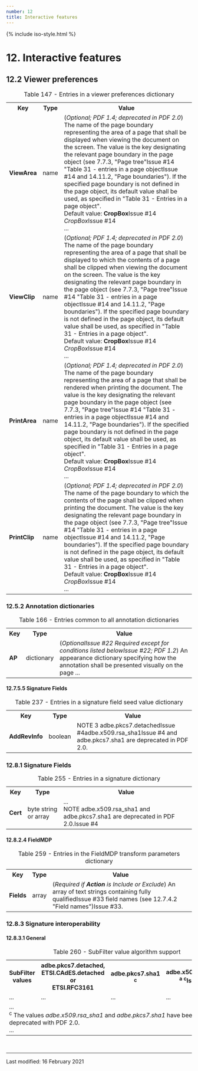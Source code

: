 ```yaml
---
number: 12
title: Interactive features
---
```



<html>
<head>
<title>ISO 32000-2:2020 Clause 12: Interactive features</title>
</head>
<body>


{% include iso-style.html %}


<div class="iso32000">


<h1>12. Interactive features</h1>


<h2>12.2 Viewer preferences</h2>


<table>
  <caption>Table 147 - Entries in a viewer preferences dictionary</caption>
  <tr>
    <th>Key</th>
    <th>Type</th>
    <th>Value</th>
  </tr>
  <tr>
    <td><b>ViewArea</b></td>
    <td>name</td>
    <td>
    (<i>Optional; PDF 1.4; deprecated in PDF 2.0</i>) The name of the page boundary representing the area of a page that shall be
    displayed when viewing the document on the screen. The value is the key designating the relevant page boundary in the page object
    (see <span class="deleted-text">7.7.3, "Page tree"<span class="deleted-tooltiptext">Issue #14</span></span>
    <span class="new-text">"Table 31 - entries in a page object<span class="new-tooltiptext">Issue #14</span></span> and 14.11.2, "Page boundaries").
    If the specified page boundary is not defined in the page object, its default value shall be used, as specified in "Table 31 - Entries in a page object".
    <br/>Default value: <span class="deleted-text"><b>CropBox</b><span class="deleted-tooltiptext">Issue #14</span></span>
    <span class="new-text"><i>CropBox</i><span class="new-tooltiptext">Issue #14</span></span>
    <br/>...
    </td>
  </tr>
  <tr>
    <td><b>ViewClip</b></td>
    <td>name</td>
    <td>
    (<i>Optional; PDF 1.4; deprecated in PDF 2.0</i>) The name of the page boundary representing the area of a page that shall be
    displayed to which the contents of a page shall be clipped when viewing the document on the screen. The value is the key designating
    the relevant page boundary in the page object
    (see <span class="deleted-text">7.7.3, "Page tree"<span class="deleted-tooltiptext">Issue #14</span></span>
    <span class="new-text">"Table 31 - entries in a page object<span class="new-tooltiptext">Issue #14</span></span> and 14.11.2, "Page boundaries").
    If the specified page boundary is not defined in the page object, its default value shall be used, as specified in "Table 31 - Entries in a page object".
    <br/>Default value: <span class="deleted-text"><b>CropBox</b><span class="deleted-tooltiptext">Issue #14</span></span>
    <span class="new-text"><i>CropBox</i><span class="new-tooltiptext">Issue #14</span></span>
    <br/>...
    </td>
  </tr>
  <tr>
    <td><b>PrintArea</b></td>
    <td>name</td>
    <td>
    (<i>Optional; PDF 1.4; deprecated in PDF 2.0</i>) The name of the page boundary representing the area of a page that shall be
    rendered when printing the document. The value is the key designating the relevant page boundary in the page object
    (see <span class="deleted-text">7.7.3, "Page tree"<span class="deleted-tooltiptext">Issue #14</span></span>
    <span class="new-text">"Table 31 - entries in a page object<span class="new-tooltiptext">Issue #14</span></span> and 14.11.2, "Page boundaries").
    If the specified page boundary is not defined in the page object, its default value shall be used, as specified in "Table 31 - Entries in a page object".
    <br/>Default value: <span class="deleted-text"><b>CropBox</b><span class="deleted-tooltiptext">Issue #14</span></span>
    <span class="new-text"><i>CropBox</i><span class="new-tooltiptext">Issue #14</span></span>
    <br/>...
    </td>
  </tr>
  <tr>
    <td><b>PrintClip</b></td>
    <td>name</td>
    <td>
    (<i>Optional; PDF 1.4; deprecated in PDF 2.0</i>) The name of the page boundary to which the contents of the page shall be clipped
    when printing the document. The value is the key designating the relevant page boundary in the page object
    (see <span class="deleted-text">7.7.3, "Page tree"<span class="deleted-tooltiptext">Issue #14</span></span>
    <span class="new-text">"Table 31 - entries in a page object<span class="new-tooltiptext">Issue #14</span></span> and 14.11.2, "Page boundaries").
    If the specified page boundary is not defined in the page object, its default value shall be used, as specified in "Table 31 - Entries in a page object".
    <br/>Default value: <span class="deleted-text"><b>CropBox</b><span class="deleted-tooltiptext">Issue #14</span></span>
    <span class="new-text"><i>CropBox</i><span class="new-tooltiptext">Issue #14</span></span>
    <br/>...
    </td>
  </tr>
</table>


<h3>12.5.2 Annotation dictionaries</h3>


<table>
  <caption>Table 166 - Entries common to all annotation dictionaries</caption>
  <tr>
    <th>Key</th>
    <th>Type</th>
    <th>Value</th>
  </tr>
  <tr>
    <td><b>AP</b></td>
    <td>dictionary</td>
    <td>
    (<i><span class="deleted-text">Optional<span class="deleted-tooltiptext">Issue #22</span></span>
     <span class="new-text"><i>Required except for conditions listed below</i><span class="new-tooltiptext">Issue #22</span></span>; PDF 1.2</i>)
     An appearance dictionary specifying how the annotation shall be presented visually on the page ...
    </td>
  </tr>
</table>


<h4>12.7.5.5 Signature Fields</h4>


<table>
  <caption>Table 237 - Entries in a signature field seed value dictionary</caption>
  <tr>
    <th>Key</th>
    <th>Type</th>
    <th>Value</th>
  </tr>
  <tr>
    <td><b>AddRevInfo</b></td>
    <td>boolean</td>
    <td>NOTE 3 <span class="deleted-text">adbe.pkcs7.detached<span class="deleted-tooltiptext">Issue #4</span></span><span class="new-text">adbe.x509.rsa_sha1<span class="new-tooltiptext">Issue #4</span></span> and adbe.pkcs7.sha1 are deprecated in PDF 2.0.</td>
  </tr>
</table>


<h3>12.8.1 Signature Fields</h3>


<table>
  <caption>Table 255 - Entries in a signature dictionary</caption>
  <tr>
    <th>Key</th>
    <th>Type</th>
    <th>Value</th>
  </tr>
  <tr>
    <td><b>Cert</b></td>
    <td>byte string or array</td>
    <td>
    ...<br/>
    <span class="new-text">NOTE adbe.x509.rsa_sha1 and adbe.pkcs7.sha1 are deprecated in PDF 2.0.<span class="new-tooltiptext">Issue #4</span></span></td>
  </tr>
</table>


<h4>12.8.2.4 FieldMDP</h4>


<table>
  <caption>Table 259 - Entries in the FieldMDP transform parameters dictionary</caption>
  <tr>
    <th>Key</th>
    <th>Type</th>
    <th>Value</th>
  </tr>
  <tr>
    <td><b>Fields</b></td>
    <td>array</td>
    <td>
    (<i>Required if <b>Action</b> is Include or Exclude</i>) An array of text strings containing <span class="new-text">fully qualified<span class="new-tooltiptext">Issue #33</span></span>
    field names <span class="new-text">(see 12.7.4.2 "Field names")<span class="new-tooltiptext">Issue #33</span></span>.
    </td>
  </tr>
</table>


<h3>12.8.3 Signature interoperability</h3>


<h4>12.8.3.1 General</h4>


<table>
  <caption>Table 260 - SubFilter value algorithm support</caption>
  <tr>
    <th>SubFilter values</th>
    <th>adbe.pkcs7.detached,<br/>ETSI.CAdES.detached or<br/>ETSI.RFC3161</th>
    <th>adbe.pkcs7.sha1 <sup>c</sup> </th>
    <th>adbe.x509.rsa_sha1 <sup>a</sup> <span class="new-text"><sup>c</sup><span class="new-tooltiptext">Issue #4</span></span></th>
  </tr>
  <tr>
    <td>...</td>
    <td>...</td>
    <td>...</td>
    <td>...</td>
  </tr>
  <tr>
    <td colspan="4">...<br/>
    <sup>c</sup> The values <i>adbe.x509.rsa_sha1</i> and <i>adbe.pkcs7.sha1</i> have been deprecated with PDF 2.0.<br/>
    ...</td>
  </tr>
</table>


</div>


<br/><hr>
<p class="footnote">Last modified: 16 February 2021</p>

</body>
</html>
